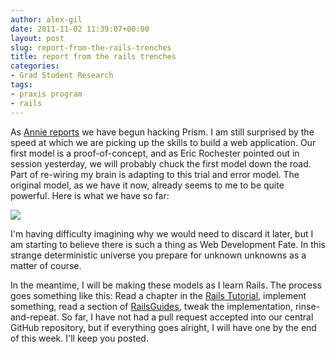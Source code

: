 ```yaml
---
author: alex-gil
date: 2011-11-02 11:39:07+00:00
layout: post
slug: report-from-the-rails-trenches
title: report from the rails trenches
categories:
- Grad Student Research
tags:
- praxis program
- rails
---
```


As [Annie reports](http://www.scholarslab.org/praxis-program/building-prism-let-there-be-light/) we have begun hacking Prism. I am still surprised by the speed at which we are picking up the skills to build a web application. Our first model is a proof-of-concept, and as Eric Rochester pointed out in session yesterday, we will probably chuck the first model down the road. Part of re-wiring my brain is adapting to this trial and error model. The original model, as we have it now, already seems to me to be quite powerful. Here is what we have so far:


[![](http://static.scholarslab.org/wp-content/uploads/2011/11/PrismDataModel-1-300x246.jpg)](http://www.scholarslab.org/praxis-program/report-from-the-rails-trenches/attachment/prismdatamodel-1/)


I'm having difficulty imagining why we would need to discard it later, but I am starting to believe there is such a thing as Web Development Fate. In this strange deterministic universe you prepare for unknown unknowns as a matter of course.

In the meantime, I will be making these models as I learn Rails. The process goes something like this: Read a chapter in the [Rails Tutorial](http://ruby.railstutorial.org/ruby-on-rails-tutorial-book), implement something, read a section of [RailsGuides](http://guides.rubyonrails.org/), tweak the implementation, rinse-and-repeat. So far, I have not had a pull request accepted into our central GitHub repository, but if everything goes alright, I will have one by the end of this week. I'll keep you posted.
